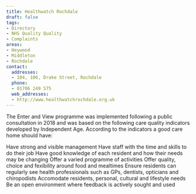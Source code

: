 ```yaml
---
title: Healthwatch Rochdale
draft: false
tags:
- Directory
- NHS Quality Quality
- Complaints
areas:
- Heywood
- Middleton
- Rochdale
contact:
  addresses:
  - 104, 106, Drake Street, Rochdale
  phone:
  - 01706 249 575
  web_addresses:
  - http://www.healthwatchrochdale.org.uk
---
```


The Enter and View programme was implemented following a public consultation in 2018 and was based on the following care quality indicators developed by Independent Age. According to the indicators a good care home should have:

Have strong and visible management
Have staff with the time and skills to do their job
Have good knowledge of each resident and how their needs may be changing
Offer a varied programme of activities
Offer quality, choice and fexibility around food and mealtimes
Ensure residents can regularly see health professionals such as GPs, dentists, opticians and chiropodists
Accomodate residents, personal, cultural and lifestyle needs
Be an open environment where feedback is actively sought and used